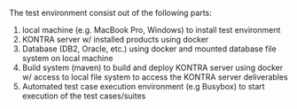 The test environment consist out of the following parts:

1. local machine (e.g. MacBook Pro, Windows) to install test environment
2. KONTRA server w/ installed products using docker
3. Database (DB2, Oracle, etc.) using docker and mounted database file system on local machine
4. Build system (maven) to build and deploy KONTRA server using docker w/ access to local file system to access the KONTRA server deliverables
5. Automated test case execution environment (e.g Busybox) to start execution of the test cases/suites